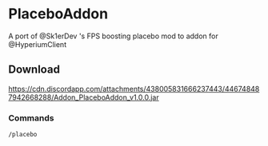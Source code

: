 # PlaceboAddon
A port of @Sk1erDev 's FPS boosting placebo mod to addon for @HyperiumClient 

## Download
https://cdn.discordapp.com/attachments/438005831666237443/446748487942668288/Addon_PlaceboAddon_v1.0.0.jar

### Commands
`/placebo`

